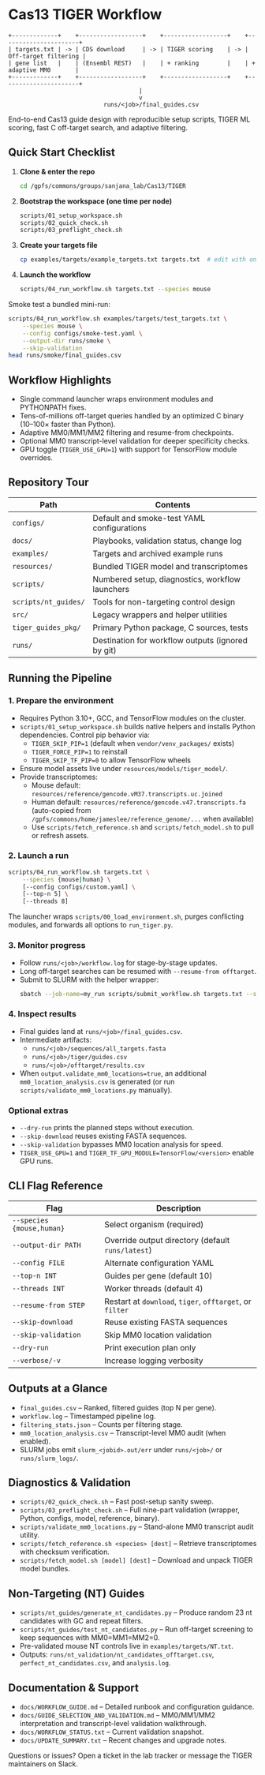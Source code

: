 # Cas13 TIGER Workflow

```
+-------------+    +------------------+    +------------------+    +----------------------+
| targets.txt | -> | CDS download     | -> | TIGER scoring    | -> | Off-target filtering |
| gene list   |    | (Ensembl REST)   |    | + ranking        |    | + adaptive MM0       |
+-------------+    +------------------+    +------------------+    +----------------------+
                                     |
                                     v
                           runs/<job>/final_guides.csv
```

End-to-end Cas13 guide design with reproducible setup scripts, TIGER ML scoring, fast C off-target search, and adaptive filtering.

## Quick Start Checklist

1. **Clone & enter the repo**
   ```bash
   cd /gpfs/commons/groups/sanjana_lab/Cas13/TIGER
   ```
2. **Bootstrap the workspace (one time per node)**
   ```bash
   scripts/01_setup_workspace.sh
   scripts/02_quick_check.sh
   scripts/03_preflight_check.sh
   ```
3. **Create your targets file**
   ```bash
   cp examples/targets/example_targets.txt targets.txt  # edit with one gene per line
   ```
4. **Launch the workflow**
   ```bash
   scripts/04_run_workflow.sh targets.txt --species mouse
   ```

Smoke test a bundled mini-run:

```bash
scripts/04_run_workflow.sh examples/targets/test_targets.txt \
    --species mouse \
    --config configs/smoke-test.yaml \
    --output-dir runs/smoke \
    --skip-validation
head runs/smoke/final_guides.csv
```

## Workflow Highlights

- Single command launcher wraps environment modules and PYTHONPATH fixes.
- Tens-of-millions off-target queries handled by an optimized C binary (10–100× faster than Python).
- Adaptive MM0/MM1/MM2 filtering and resume-from checkpoints.
- Optional MM0 transcript-level validation for deeper specificity checks.
- GPU toggle (`TIGER_USE_GPU=1`) with support for TensorFlow module overrides.

## Repository Tour

| Path | Contents |
|------|----------|
| `configs/` | Default and smoke-test YAML configurations |
| `docs/` | Playbooks, validation status, change log |
| `examples/` | Targets and archived example runs |
| `resources/` | Bundled TIGER model and transcriptomes |
| `scripts/` | Numbered setup, diagnostics, workflow launchers |
| `scripts/nt_guides/` | Tools for non-targeting control design |
| `src/` | Legacy wrappers and helper utilities |
| `tiger_guides_pkg/` | Primary Python package, C sources, tests |
| `runs/` | Destination for workflow outputs (ignored by git) |

## Running the Pipeline

### 1. Prepare the environment

- Requires Python 3.10+, GCC, and TensorFlow modules on the cluster.
- `scripts/01_setup_workspace.sh` builds native helpers and installs Python dependencies. Control pip behavior via:
  - `TIGER_SKIP_PIP=1` (default when `vendor/venv_packages/` exists)
  - `TIGER_FORCE_PIP=1` to reinstall
  - `TIGER_SKIP_TF_PIP=0` to allow TensorFlow wheels
- Ensure model assets live under `resources/models/tiger_model/`.
- Provide transcriptomes:
  - Mouse default: `resources/reference/gencode.vM37.transcripts.uc.joined`
  - Human default: `resources/reference/gencode.v47.transcripts.fa` (auto-copied from `/gpfs/commons/home/jameslee/reference_genome/...` when available)
  - Use `scripts/fetch_reference.sh` and `scripts/fetch_model.sh` to pull or refresh assets.

### 2. Launch a run

```bash
scripts/04_run_workflow.sh targets.txt \
    --species {mouse|human} \
    [--config configs/custom.yaml] \
    [--top-n 5] \
    [--threads 8]
```

The launcher wraps `scripts/00_load_environment.sh`, purges conflicting modules, and forwards all options to `run_tiger.py`.

### 3. Monitor progress

- Follow `runs/<job>/workflow.log` for stage-by-stage updates.
- Long off-target searches can be resumed with `--resume-from offtarget`.
- Submit to SLURM with the helper wrapper:
  ```bash
  sbatch --job-name=my_run scripts/submit_workflow.sh targets.txt --species mouse
  ```

### 4. Inspect results

- Final guides land at `runs/<job>/final_guides.csv`.
- Intermediate artifacts:
  - `runs/<job>/sequences/all_targets.fasta`
  - `runs/<job>/tiger/guides.csv`
  - `runs/<job>/offtarget/results.csv`
- When `output.validate_mm0_locations=true`, an additional `mm0_location_analysis.csv` is generated (or run `scripts/validate_mm0_locations.py` manually).

### Optional extras

- `--dry-run` prints the planned steps without execution.
- `--skip-download` reuses existing FASTA sequences.
- `--skip-validation` bypasses MM0 location analysis for speed.
- `TIGER_USE_GPU=1` and `TIGER_TF_GPU_MODULE=TensorFlow/<version>` enable GPU runs.

## CLI Flag Reference

| Flag | Description |
|------|-------------|
| `--species {mouse,human}` | Select organism (required) |
| `--output-dir PATH` | Override output directory (default `runs/latest`) |
| `--config FILE` | Alternate configuration YAML |
| `--top-n INT` | Guides per gene (default 10) |
| `--threads INT` | Worker threads (default 4) |
| `--resume-from STEP` | Restart at `download`, `tiger`, `offtarget`, or `filter` |
| `--skip-download` | Reuse existing FASTA sequences |
| `--skip-validation` | Skip MM0 location validation |
| `--dry-run` | Print execution plan only |
| `--verbose/-v` | Increase logging verbosity |

## Outputs at a Glance

- `final_guides.csv` – Ranked, filtered guides (top N per gene).
- `workflow.log` – Timestamped pipeline log.
- `filtering_stats.json` – Counts per filtering stage.
- `mm0_location_analysis.csv` – Transcript-level MM0 audit (when enabled).
- SLURM jobs emit `slurm_<jobid>.out/err` under `runs/<job>/` or `runs/slurm_logs/`.

## Diagnostics & Validation

- `scripts/02_quick_check.sh` – Fast post-setup sanity sweep.
- `scripts/03_preflight_check.sh` – Full nine-part validation (wrapper, Python, configs, model, reference, binary).
- `scripts/validate_mm0_locations.py` – Stand-alone MM0 transcript audit utility.
- `scripts/fetch_reference.sh <species> [dest]` – Retrieve transcriptomes with checksum verification.
- `scripts/fetch_model.sh [model] [dest]` – Download and unpack TIGER model bundles.

## Non-Targeting (NT) Guides

- `scripts/nt_guides/generate_nt_candidates.py` – Produce random 23 nt candidates with GC and repeat filters.
- `scripts/nt_guides/test_nt_candidates.py` – Run off-target screening to keep sequences with MM0=MM1=MM2=0.
- Pre-validated mouse NT controls live in `examples/targets/NT.txt`.
- Outputs: `runs/nt_validation/nt_candidates_offtarget.csv`, `perfect_nt_candidates.csv`, and `analysis.log`.

## Documentation & Support

- `docs/WORKFLOW_GUIDE.md` – Detailed runbook and configuration guidance.
- `docs/GUIDE_SELECTION_AND_VALIDATION.md` – MM0/MM1/MM2 interpretation and transcript-level validation walkthrough.
- `docs/WORKFLOW_STATUS.txt` – Current validation snapshot.
- `docs/UPDATE_SUMMARY.txt` – Recent changes and upgrade notes.

Questions or issues? Open a ticket in the lab tracker or message the TIGER maintainers on Slack.
